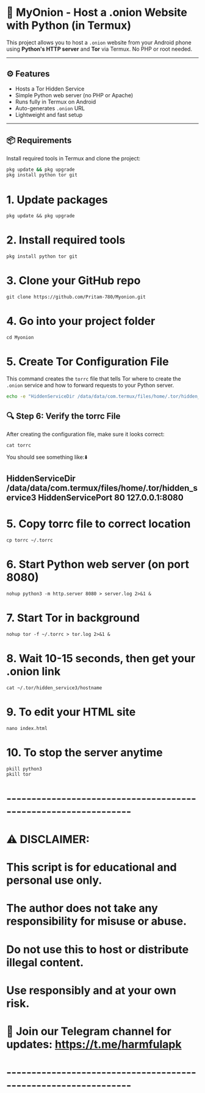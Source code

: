 # 🧅 MyOnion - Host a .onion Website with Python (in Termux)

This project allows you to host a `.onion` website from your Android phone using **Python's HTTP server** and **Tor** via Termux. No PHP or root needed.

---

## ⚙️ Features

- Hosts a Tor Hidden Service
- Simple Python web server (no PHP or Apache)
- Runs fully in Termux on Android
- Auto-generates `.onion` URL
- Lightweight and fast setup

---

## 📦 Requirements

Install required tools in Termux and clone the project:

```bash
pkg update && pkg upgrade
pkg install python tor git
```
# 1. Update packages
```
pkg update && pkg upgrade
````

# 2. Install required tools
```
pkg install python tor git
```

# 3. Clone your GitHub repo
```
git clone https://github.com/Pritam-780/Myonion.git
```
# 4. Go into your project folder
```
cd Myonion
```
# 5. Create Tor Configuration File
This command creates the `torrc` file that tells Tor where to create the `.onion` service and how to forward requests to your Python server.

```bash
echo -e "HiddenServiceDir /data/data/com.termux/files/home/.tor/hidden_service3\nHiddenServicePort 80 127.0.0.1:8080" > torrc
````
## 🔍 Step 6: Verify the torrc File

After creating the configuration file, make sure it looks correct:
```
cat torrc
```
You should see something like:⬇️

HiddenServiceDir /data/data/com.termux/files/home/.tor/hidden_service3
HiddenServicePort 80 127.0.0.1:8080
---
# 5. Copy torrc file to correct location
```
cp torrc ~/.torrc
```

# 6. Start Python web server (on port 8080)
```
nohup python3 -m http.server 8080 > server.log 2>&1 &
```
# 7. Start Tor in background
```
nohup tor -f ~/.torrc > tor.log 2>&1 &
```
# 8. Wait 10-15 seconds, then get your .onion link
```
cat ~/.tor/hidden_service3/hostname
```

# 9. To edit your HTML site
```
nano index.html
```
# 10. To stop the server anytime
```
pkill python3
pkill tor
```
# ---------------------------------------------------------------
# ⚠️ DISCLAIMER:
# This script is for educational and personal use only.
# The author does not take any responsibility for misuse or abuse.
# Do not use this to host or distribute illegal content.
# Use responsibly and at your own risk.
#
# 📢 Join our Telegram channel for updates: https://t.me/harmfulapk
# ---------------------------------------------------------------

